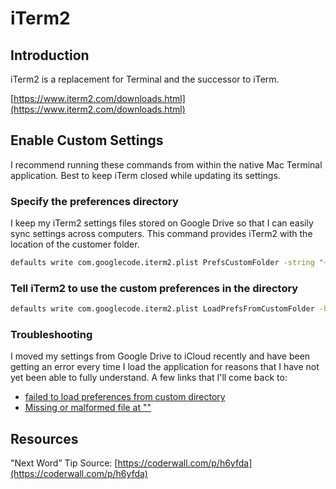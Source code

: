 # iTerm2

## Introduction

iTerm2 is a replacement for Terminal and the successor to iTerm.

[https://www.iterm2.com/downloads.html](https://www.iterm2.com/downloads.html)

## Enable Custom Settings

I recommend running these commands from within the native Mac Terminal application. Best to keep iTerm closed while updating its settings.

### Specify the preferences directory

I keep my iTerm2 settings files stored on Google Drive so that I can easily sync settings across computers. This command provides iTerm2 with the location of the customer folder.

```bash
defaults write com.googlecode.iterm2.plist PrefsCustomFolder -string "~/GDrive/Documents/Software/iTerm2"
```

### Tell iTerm2 to use the custom preferences in the directory

```bash
defaults write com.googlecode.iterm2.plist LoadPrefsFromCustomFolder -bool true
```

### Troubleshooting

I moved my settings from Google Drive to iCloud recently and have been getting an error every time I load the application for reasons that I have not yet been able to fully understand. A few links that I'll come back to:

* [failed to load preferences from custom directory](https://gitlab.com/gnachman/iterm2/issues/2879)
* [Missing or malformed file at ""](https://gitlab.com/gnachman/iterm2/issues/4170)

## Resources

"Next Word” Tip Source: [https://coderwall.com/p/h6yfda](https://coderwall.com/p/h6yfda)
